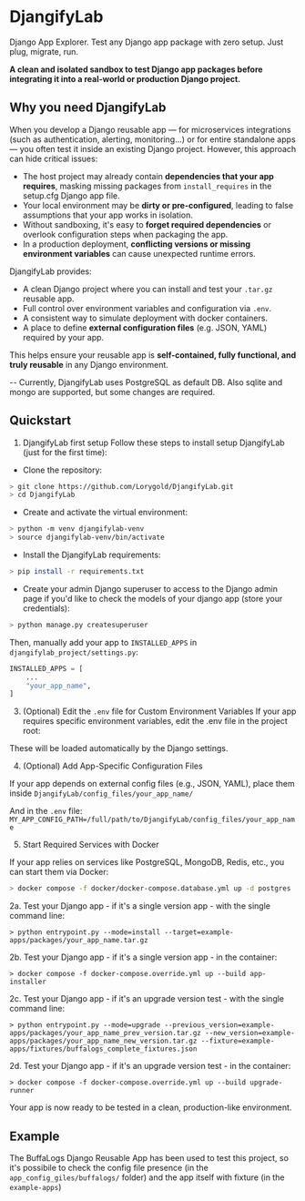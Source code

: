 # DjangifyLab
Django App Explorer. Test any Django app package with zero setup. Just plug, migrate, run.

**A clean and isolated sandbox to test Django app packages before integrating it into a real-world or production Django project.**

## Why you need DjangifyLab
When you develop a Django reusable app — for microservices integrations (such as authentication, alerting, monitoring...) or for entire standalone apps — you often test it inside an existing Django project. However, this approach can hide critical issues:

- The host project may already contain **dependencies that your app requires**, masking missing packages from `install_requires` in the setup.cfg Django app file.
- Your local environment may be **dirty or pre-configured**, leading to false assumptions that your app works in isolation.
- Without sandboxing, it's easy to **forget required dependencies** or overlook configuration steps when packaging the app.
- In a production deployment, **conflicting versions or missing environment variables** can cause unexpected runtime errors.

DjangifyLab provides:

- A clean Django project where you can install and test your `.tar.gz` reusable app.
- Full control over environment variables and configuration via `.env`.
- A consistent way to simulate deployment with docker containers.
- A place to define **external configuration files** (e.g. JSON, YAML) required by your app.

This helps ensure your reusable app is **self-contained, fully functional, and truly reusable** in any Django environment.

-- Currently, DjangifyLab uses PostgreSQL as default DB. Also sqlite and mongo are supported, but some changes are required.

## Quickstart

1. DjangifyLab first setup
Follow these steps to install setup DjangifyLab (just for the first time):

- Clone the repository:
```bash
> git clone https://github.com/Lorygold/DjangifyLab.git
> cd DjangifyLab
```
- Create and activate the virtual environment:
```bash
> python -m venv djangifylab-venv
> source djangifylab-venv/bin/activate
```
- Install the DjangifyLab requirements:
```bash
> pip install -r requirements.txt
```
- Create your admin Django superuser to access to the Django admin page if you'd like to check the models of your django app (store your credentials):
```bash
> python manage.py createsuperuser
```

Then, manually add your app to `INSTALLED_APPS` in `djangifylab_project/settings.py`:

```python
INSTALLED_APPS = [
    ...
    "your_app_name",
]
```

3. (Optional) Edit the `.env` file for Custom Environment Variables
If your app requires specific environment variables, edit the .env file in the project root:

These will be loaded automatically by the Django settings.


4. (Optional) Add App-Specific Configuration Files

If your app depends on external config files (e.g., JSON, YAML), place them inside `DjangifyLab/config_files/your_app_name/`

And in the `.env` file: `MY_APP_CONFIG_PATH=/full/path/to/DjangifyLab/config_files/your_app_name`

5. Start Required Services with Docker

If your app relies on services like PostgreSQL, MongoDB, Redis, etc., you can start them via Docker:

```bash
> docker compose -f docker/docker-compose.database.yml up -d postgres
```

2a. Test your Django app - if it's a single version app - with the single command line:
        
    > python entrypoint.py --mode=install --target=example-apps/packages/your_app_name.tar.gz

2b. Test your Django app - if it's a single version app - in the container:
            
    > docker compose -f docker-compose.override.yml up --build app-installer
    
2c. Test your Django app - if it's an upgrade version test - with the single command line:
            
    > python entrypoint.py --mode=upgrade --previous_version=example-apps/packages/your_app_name_prev_version.tar.gz --new_version=example-apps/packages/your_app_name_new_version.tar.gz --fixture=example-apps/fixtures/buffalogs_complete_fixtures.json

2d. Test your Django app - if it's an upgrade version test - in the container:
            
    > docker compose -f docker-compose.override.yml up --build upgrade-runner

Your app is now ready to be tested in a clean, production-like environment.

## Example
The BuffaLogs Django Reusable App has been used to test this project, so it's possibile to check the config file presence (in the `app_config_giles/buffalogs/` folder) and the app itself with fixture (in the `example-apps`)

